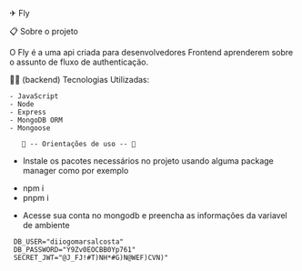 ✈ Fly

📋 Sobre o projeto

O Fly é a uma api criada para desenvolvedores Frontend aprenderem sobre o assunto de fluxo de authenticação.

👨‍💻 (backend) Tecnologias Utilizadas:

```
- JavaScript
- Node
- Express
- MongoDB ORM
- Mongoose
```

       📜 -- Orientações de uso -- 📜
* Instale os pacotes necessários no projeto usando alguma package manager como por exemplo
- npm i
- pnpm i

* Acesse sua conta no mongodb e preencha as informações da variavel de ambiente
```
 DB_USER="diiogomarsalcosta"
 DB_PASSWORD="Y9Zv0EOCBB0Yp761"
 SECRET_JWT="@J_FJ!#T)NH*#G)N@WEF)CVN)"
```
